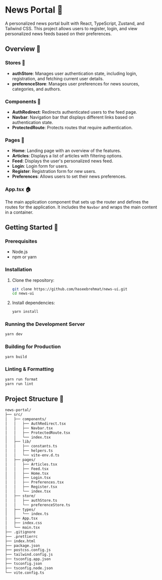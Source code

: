 # News Portal 📰

A personalized news portal built with React, TypeScript, Zustand, and Tailwind CSS. This project allows users to register, login, and view personalized news feeds based on their preferences.

## Overview 🌟

### Stores 🏪

- **authStore**: Manages user authentication state, including login, registration, and fetching current user details.
- **preferenceStore**: Manages user preferences for news sources, categories, and authors.

### Components 🧩

- **AuthRedirect**: Redirects authenticated users to the feed page.
- **Navbar**: Navigation bar that displays different links based on authentication state.
- **ProtectedRoute**: Protects routes that require authentication.

### Pages 📄

- **Home**: Landing page with an overview of the features.
- **Articles**: Displays a list of articles with filtering options.
- **Feed**: Displays the user's personalized news feed.
- **Login**: Login form for users.
- **Register**: Registration form for new users.
- **Preferences**: Allows users to set their news preferences.

### App.tsx 🏠

The main application component that sets up the router and defines the routes for the application. It includes the `Navbar` and wraps the main content in a container.

## Getting Started 🚀

### Prerequisites

- Node.js
- npm or yarn

### Installation

1. Clone the repository:
   ```sh
   git clone https://github.com/haseebrehmat/news-ui.git
   cd news-ui
   ```

2. Install dependencies:
    ```sh
    yarn install
    ```

### Running the Development Server
```sh
yarn dev
```
### Building for Production
```sh
yarn build
```

### Linting & Formatting
```sh
yarn run format
yarn run lint
```

## Project Structure 📂
```sh
news-portal/
├── src/
│   ├── components/
│   │   ├── AuthRedirect.tsx
│   │   ├── Navbar.tsx
│   │   ├── ProtectedRoute.tsx
│   │   └── index.tsx
│   ├── lib/
│   │   ├── constants.ts
│   │   ├── helpers.ts
│   │   └── vite-env.d.ts
│   ├── pages/
│   │   ├── Articles.tsx
│   │   ├── Feed.tsx
│   │   ├── Home.tsx
│   │   ├── Login.tsx
│   │   ├── Preferences.tsx
│   │   ├── Register.tsx
│   │   └── index.tsx
│   ├── store/
│   │   ├── authStore.ts
│   │   └── preferenceStore.ts
│   ├── types/
│   │   └── index.ts
│   ├── App.tsx
│   ├── index.css
│   └── main.tsx
├── .gitignore
├── .prettierrc
├── index.html
├── package.json
├── postcss.config.js
├── tailwind.config.js
├── tsconfig.app.json
├── tsconfig.json
├── tsconfig.node.json
└── vite.config.ts
```
